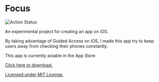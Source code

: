 # Focus

![Action Status](https://github.com/dreamilization/Focus/workflows/Swift/badge.svg)

An experimental project for creating an app on iOS.

By taking advantage of Guided Access on iOS, I made this app try to keep users away from checking their phones constantly.

This app is currently aviable in the App Store

<a href="https://apps.apple.com/us/app/forcus/id1483638297?ls=1">Click here to download.</a>

<a href="./LICENSE">Licensed under MIT License.</a>

